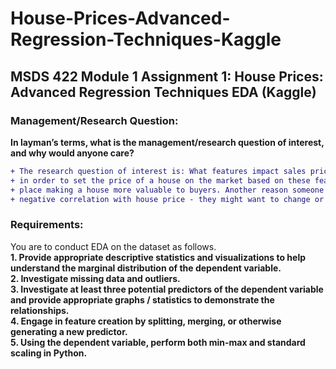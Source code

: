 # House-Prices-Advanced-Regression-Techniques-Kaggle
## MSDS 422 Module 1 Assignment 1: House Prices: Advanced Regression Techniques EDA (Kaggle) 
### Management/Research Question:
**In layman’s terms, what is the management/research question of interest, and why would anyone care?**<br>
```diff
+ The research question of interest is: What features impact sales price? Someone might care about this<br>
+ in order to set the price of a house on the market based on these features knowing that, for example, a fire<br>
+ place making a house more valuable to buyers. Another reason someone might care is if a certain feature has a <br>
+ negative correlation with house price - they might want to change or spin that feature for the sale.
```
### Requirements:
You are to conduct EDA on the dataset as follows. <br>
**1. Provide appropriate descriptive statistics and visualizations to help understand the marginal distribution of the dependent variable.**<br>
**2. Investigate missing data and outliers.**<br>
**3. Investigate at least three potential predictors of the dependent variable and provide appropriate graphs / statistics to demonstrate the relationships.**<br>
**4. Engage in feature creation by splitting, merging, or otherwise generating a new predictor.**<br>
**5. Using the dependent variable, perform both min-max and standard scaling in Python.**<br>


